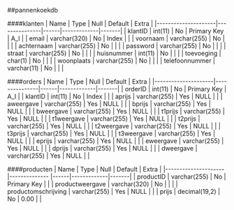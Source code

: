 ##pannenkoekdb

####klanten
| Name                | Type          | Null | Default     | Extra |
|---------------------|---------------|------|-------------|-------|
| klantID             | int(11)       | No   | Primary Key | A_I   |
| email               | varchar(320)  | No   | Index       |       |
| voornaam            | varchar(255)  | No   |             |       |
| achternaam          | varchar(255)  | No   |             |       |
| password            | varchar(255)  | No   |             |       |
| straat              | varchar(255)  | No   |             |       |
| huisnummer          | int(11)       | No   |             |       |
| toevoeging          | char(1)       | No   |             |       |
| woonplaats          | varchar(255)  | No   |             |       |
| telefoonnummer      | varchar(11)   | No   |             |       |

####orders
| Name                | Type          | Null | Default     | Extra |
|---------------------|---------------|------|-------------|-------|
| orderID             | int(11)       | No   | Primary Key | A_I   |
| klantID             | int(11)       | No   | Index       |       |
| aprijs              | varchar(255)  | Yes  | NULL        |       |
| aweergave           | varchar(255)  | Yes  | NULL        |       |
| bprijs              | varchar(255)  | Yes  | NULL        |       |
| bweergave           | varchar(255)  | Yes  | NULL        |       |
| t1prijs             | varchar(255)  | Yes  | NULL        |       |
| t1weergave          | varchar(255)  | Yes  | NULL        |       |
| t2prijs             | varchar(255)  | Yes  | NULL        |       |
| t2weergave          | varchar(255)  | Yes  | NULL        |       |
| t3prijs             | varchar(255)  | Yes  | NULL        |       |
| t3weergave          | varchar(255)  | Yes  | NULL        |       |
| eprijs              | varchar(255)  | Yes  | NULL        |       |
| eweergave           | varchar(255)  | Yes  | NULL        |       |
| dprijs              | varchar(255)  | Yes  | NULL        |       |
| dweergave           | varchar(255)  | Yes  | NULL        |       |

####producten
| Name                | Type          | Null | Default     | Extra |
|---------------------|-------------- |------|-------------|-------|
| productID           | varchar(255)  | No   | Primary Key |       |
| productweergave     | varchar(320)  | No   |             |       |
| productomschrijving | varchar(255)  | Yes  | NULL        |       |
| prijs               | decimal(19,2) | No   | 0.00        |       |
